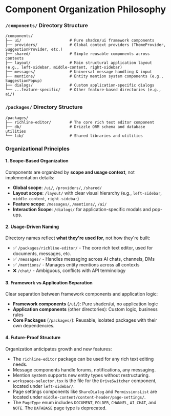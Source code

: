 # Component Organization Philosophy

### `/components/` Directory Structure

```
/components/
├── ui/                     # Pure shadcn/ui framework components
├── providers/              # Global context providers (ThemeProvider, SuggestionProvider, etc.)
├── shared/                 # Simple reusable components across contexts
├── layout/                 # Main structural application layout (e.g., left-sidebar, middle-content, right-sidebar)
├── messages/               # Universal message handling & input
├── mentions/               # Entity mention system components (e.g., SuggestionPopup)
├── dialogs/                # Custom application-specific dialogs
└── ...feature-specific/    # Other feature-based directories (e.g., ai/)
```

### `/packages/` Directory Structure

```
/packages/
├── richline-editor/        # The core rich text editor component
├── db/                     # Drizzle ORM schema and database utilities
└── lib/                    # Shared libraries and utilities
```

### Organizational Principles

#### 1. Scope-Based Organization
Components are organized by **scope and usage context**, not implementation details:
- **Global scope**: `/ui/`, `/providers/`, `/shared/`
- **Layout scope**: `/layout/` with clear visual hierarchy (e.g., `left-sidebar`, `middle-content`, `right-sidebar`)
- **Feature scope**: `/messages/`, `/mentions/`, `/ai/`
- **Interaction Scope**: `/dialogs/` for application-specific modals and pop-ups.

#### 2. Usage-Driven Naming
Directory names reflect **what they're used for**, not how they're built:
- ✅ `/packages/richline-editor/` - The core rich text editor, used for documents, messages, etc.
- ✅ `/messages/` - Handles messaging across AI chats, channels, DMs
- ✅ `/mentions/` - Manages entity mentions across all contexts
- ❌ `/chat/` - Ambiguous, conflicts with API terminology

#### 3. Framework vs Application Separation
Clear separation between framework components and application logic:
- **Framework components** (`/ui/`): Pure shadcn/ui, no application logic
- **Application components** (other directories): Custom logic, business rules
- **Core Packages** (`/packages/`): Reusable, isolated packages with their own dependencies.

#### 4. Future-Proof Structure
Organization anticipates growth and new features:
- The `richline-editor` package can be used for any rich text editing needs.
- Message components handle forums, notifications, any messaging.
- Mention system supports new entity types without restructuring.
- `workspace-selector.tsx` is the file for the `DriveSwitcher` component, located under `left-sidebar/`.
- Page settings components like `ShareDialog` and `PermissionsList` are located under `middle-content/content-header/page-settings/`.
- The `PageType` enum includes `DOCUMENT`, `FOLDER`, `CHANNEL`, `AI_CHAT`, and `NOTE`. The `DATABASE` page type is deprecated.
